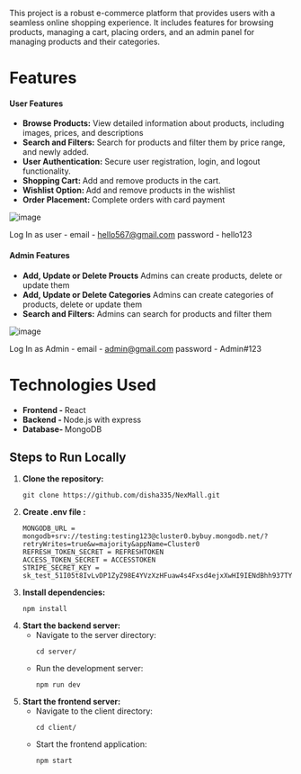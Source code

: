<p>This project is a robust e-commerce platform that provides users with a seamless online shopping experience. It includes features for browsing products, managing a cart, placing orders, and an admin panel for managing products and their categories.</p>

<h1>Features</h1>
<h4>User Features</h4>
<ul>
  <li><b>Browse Products:</b> View detailed information about products, including images, prices, and descriptions</li>
  <li><b>Search and Filters:</b> Search for products and filter them by price range, and newly added.</li>
  <li><b>User Authentication:</b> Secure user registration, login, and logout functionality.</li>
  <li><b>Shopping Cart: </b>Add and remove products in the cart.</li>
  <li><b>Wishlist Option: </b> Add and remove products in the wishlist</li>
  <li><b>Order Placement: </b> Complete orders with card payment</li>
</ul>

![image](https://github.com/user-attachments/assets/b0cb0f6e-2efd-4426-afd3-aff61811aba5)

Log In as user -
email - hello567@gmail.com
password - hello123

<h4>Admin Features</h4>
<ul>
  <li><b>Add, Update or Delete Proucts</b> Admins can create products, delete or update them</li>
  <li><b>Add, Update or Delete Categories</b> Admins can create categories of products, delete or update them</li>
  <li><b>Search and Filters:</b> Admins can search for products and filter them</li>
</ul>

![image](https://github.com/user-attachments/assets/d302cdbd-1e18-42bc-baff-6f17e7453035)

Log In as Admin -
email - admin@gmail.com
password - Admin#123

<h1>Technologies Used</h1>
<ul>
  <li><b>Frontend - </b> React</li>
  <li><b>Backend - </b> Node.js with express</li>
  <li><b>Database- </b>MongoDB</li>
</ul>

<h2>Steps to Run Locally</h2>
<ol>
  <li>
    <strong>Clone the repository:</strong> 
    <pre><code>git clone https://github.com/disha335/NexMall.git</code></pre>
  </li>
  
  <li>
     <strong>Create .env file :</strong> 
    <pre><code>MONGODB_URL = mongodb+srv://testing:testing123@cluster0.bybuy.mongodb.net/?retryWrites=true&w=majority&appName=Cluster0
REFRESH_TOKEN_SECRET = REFRESHTOKEN
ACCESS_TOKEN_SECRET = ACCESSTOKEN
STRIPE_SECRET_KEY = sk_test_51I05t8IvLvDP1ZyZ98E4YVzXzHFuaw4s4Fxsd4ejxXwHI9IENdBhh937TY38HjqI6AicIFIDj76gAIDBt6ISSEKh00bF4tIJtY</code></pre>
  </li>
  
  <li>
    <strong>Install dependencies:</strong> 
    <pre><code>npm install</code></pre>
  </li>
  <li>
    <strong>Start the backend server:</strong>
    <ul>
      <li>Navigate to the server directory:</li>
      <pre><code>cd server/</code></pre>
      <li>Run the development server:</li>
      <pre><code>npm run dev</code></pre>
    </ul>
  </li>
  <li>
    <strong>Start the frontend server:</strong>
    <ul>
      <li>Navigate to the client directory:</li>
      <pre><code>cd client/</code></pre>
      <li>Start the frontend application:</li>
      <pre><code>npm start</code></pre>
    </ul>
  </li>
</ol>

